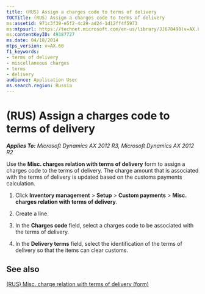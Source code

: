 ```yaml
---
title: (RUS) Assign a charges code to terms of delivery
TOCTitle: (RUS) Assign a charges code to terms of delivery
ms:assetid: 971c3f39-e5f2-4c29-ad24-1d12ff4f5973
ms:mtpsurl: https://technet.microsoft.com/en-us/library/JJ678498(v=AX.60)
ms:contentKeyID: 49387727
ms.date: 04/18/2014
mtps_version: v=AX.60
f1_keywords:
- terms of delivery
- miscellaneous charges
- terms
- delivery
audience: Application User
ms.search.region: Russia
---
```


# (RUS) Assign a charges code to terms of delivery 


_**Applies To:** Microsoft Dynamics AX 2012 R3, Microsoft Dynamics AX 2012 R2_

Use the **Misc. charges relation with terms of delivery** form to assign a charges code to the terms of delivery. The charge amount that is associated with the terms of delivery is updated based on the customs payments calculation.

1.  Click **Inventory management** \> **Setup** \> **Custom payments** \> **Misc. charges relation with terms of delivery**.

2.  Create a line.

3.  In the **Charges code** field, select a charges code to be associated with the terms of delivery.

4.  In the **Delivery terms** field, select the identification of the terms of delivery so that the items can clear customs.

## See also

[(RUS) Misc. charge relation with terms of delivery (form)](https://technet.microsoft.com/en-us/library/jj665458\(v=ax.60\))

  


